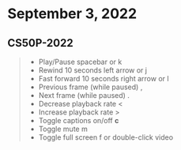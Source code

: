 # September 3, 2022

## CS50P-2022

> - Play/Pause	spacebar or k
> - Rewind 10 seconds	left arrow or j
> - Fast forward 10 seconds	right arrow or l
> - Previous frame (while paused)	,
> - Next frame (while paused)	.
> - Decrease playback rate	<
> - Increase playback rate	>
> - Toggle captions on/off	**c**
> - Toggle mute	m
> - Toggle full screen	f or double-click video
